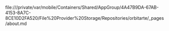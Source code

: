 file:///private/var/mobile/Containers/Shared/AppGroup/4A47B9DA-67AB-4153-8A7C-8CE10D2FA520/File%20Provider%20Storage/Repositories/orbitarte/_pages/about.md